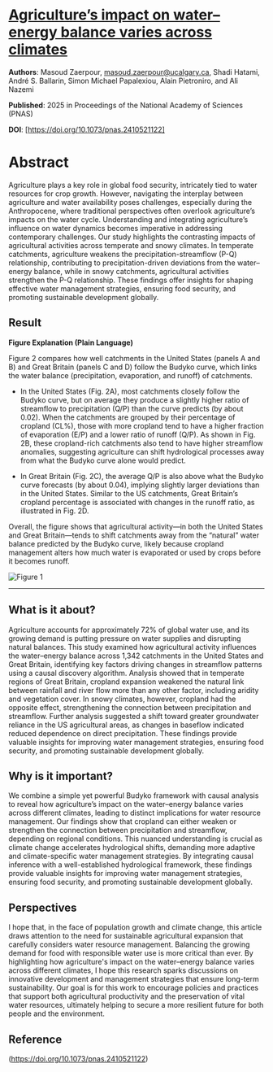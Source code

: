 # [Agriculture’s impact on water–energy balance varies across climates](https://link.growkudos.com/1eqzjantrls)

**Authors**: Masoud Zaerpour, masoud.zaerpour@ucalgary.ca, Shadi Hatami, André S. Ballarin, Simon Michael Papalexiou, Alain Pietroniro, and Ali Nazemi

**Published**: 2025 in Proceedings of the National Academy of Sciences (PNAS)

**DOI**: [https://doi.org/10.1073/pnas.2410521122]

# Abstract #
Agriculture plays a key role in global food security, intricately tied to water resources for crop growth. However, navigating the interplay between agriculture and water availability poses challenges, especially during the Anthropocene, where traditional perspectives often overlook agriculture’s impacts on the water cycle. Understanding and integrating agriculture’s influence on water dynamics becomes imperative in addressing contemporary challenges. Our study highlights the contrasting impacts of agricultural activities across temperate and snowy climates. In temperate catchments, agriculture weakens the precipitation-streamflow (P-Q) relationship, contributing to precipitation-driven deviations from the water–energy balance, while in snowy catchments, agricultural activities strengthen the P-Q relationship. These findings offer insights for shaping effective water management strategies, ensuring food security, and promoting sustainable development globally.

## Result
**Figure Explanation (Plain Language)**

Figure 2 compares how well catchments in the United States (panels A and B) and Great Britain (panels C and D) follow the Budyko curve, which links the water balance (precipitation, evaporation, and runoff) of catchments. 

- In the United States (Fig. 2A), most catchments closely follow the Budyko curve, but on average they produce a slightly higher ratio of streamflow to precipitation (Q/P) than the curve predicts (by about 0.02). When the catchments are grouped by their percentage of cropland (CL%), those with more cropland tend to have a higher fraction of evaporation (E/P) and a lower ratio of runoff (Q/P). As shown in Fig. 2B, these cropland-rich catchments also tend to have higher streamflow anomalies, suggesting agriculture can shift hydrological processes away from what the Budyko curve alone would predict.

- In Great Britain (Fig. 2C), the average Q/P is also above what the Budyko curve forecasts (by about 0.04), implying slightly larger deviations than in the United States. Similar to the US catchments, Great Britain’s cropland percentage is associated with changes in the runoff ratio, as illustrated in Fig. 2D. 

Overall, the figure shows that agricultural activity—in both the United States and Great Britain—tends to shift catchments away from the “natural” water balance predicted by the Budyko curve, likely because cropland management alters how much water is evaporated or used by crops before it becomes runoff.

![Figure 1](../images/figure01.jpg)

---

## What is it about?  
Agriculture accounts for approximately 72% of global water use, and its growing demand is putting pressure on water supplies and disrupting natural balances. This study examined how agricultural activity influences the water–energy balance across 1,342 catchments in the United States and Great Britain, identifying key factors driving changes in streamflow patterns using a causal discovery algorithm.  Analysis showed that in temperate regions of Great Britain, cropland expansion weakened the natural link between rainfall and river flow more than any other factor, including aridity and vegetation cover. In snowy climates, however, cropland had the opposite effect, strengthening the connection between precipitation and streamflow. Further analysis suggested a shift toward greater groundwater reliance in the US agricultural areas, as changes in baseflow indicated reduced dependence on direct precipitation. These findings provide valuable insights for improving water management strategies, ensuring food security, and promoting sustainable development globally.

## Why is it important?
We combine a simple yet powerful Budyko framework with causal analysis to reveal how agriculture’s impact on the water–energy balance varies across different climates, leading to distinct implications for water resource management. Our findings show that cropland can either weaken or strengthen the connection between precipitation and streamflow, depending on regional conditions. This nuanced understanding is crucial as climate change accelerates hydrological shifts, demanding more adaptive and climate-specific water management strategies. By integrating causal inference with a well-established hydrological framework, these findings provide valuable insights for improving water management strategies, ensuring food security, and promoting sustainable development globally.

## Perspectives
I hope that, in the face of population growth and climate change, this article draws attention to the need for sustainable agricultural expansion that carefully considers water resource management. Balancing the growing demand for food with responsible water use is more critical than ever. By highlighting how agriculture's impact on the water–energy balance varies across different climates, I hope this research sparks discussions on innovative development and management strategies that ensure long-term sustainability. Our goal is for this work to encourage policies and practices that support both agricultural productivity and the preservation of vital water resources, ultimately helping to secure a more resilient future for both people and the environment.

## Reference 
(https://doi.org/10.1073/pnas.2410521122)
